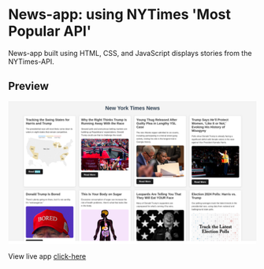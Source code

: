 # News-app: using NYTimes 'Most Popular API'

News-app built using HTML, CSS, and JavaScript displays stories from the NYTimes-API.

## Preview

![News-app](./images/ny-1.png)

View live app [click-here](https://news-app-nytimes-api-js.netlify.app/)
